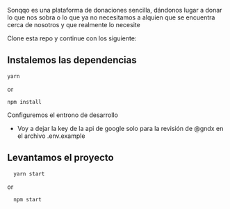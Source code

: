 Sonqqo es una plataforma de donaciones sencilla, dándonos lugar a donar lo que nos sobra o lo que ya no necesitamos a alquien que se encuentra cerca de nosotros y que realmente lo necesite

Clone esta repo y continue con los siguiente:

## Instalemos las dependencias
```
yarn

```
or
```
npm install

```

Configuremos el entrono de desarrollo
* Voy a dejar la key de la api de google solo para la revisión de @gndx en el archivo .env.example

## Levantamos el proyecto

```
  yarn start
```
or
```
  npm start
```